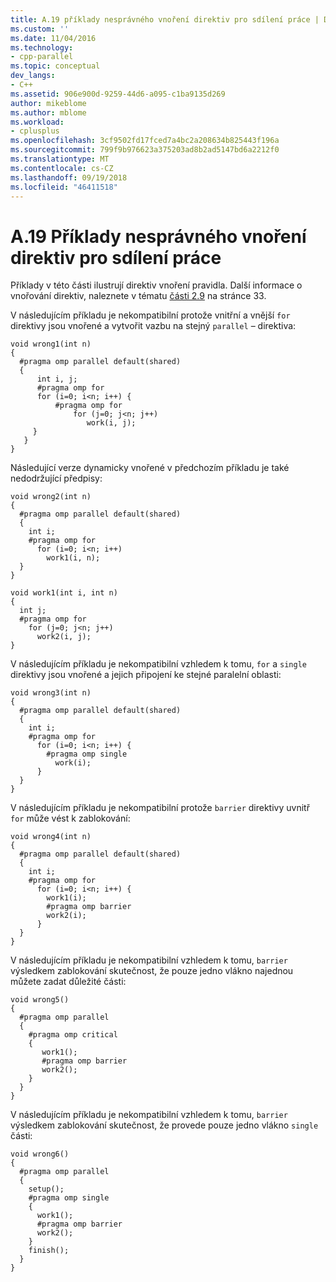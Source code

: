 ```yaml
---
title: A.19 příklady nesprávného vnoření direktiv pro sdílení práce | Dokumentace Microsoftu
ms.custom: ''
ms.date: 11/04/2016
ms.technology:
- cpp-parallel
ms.topic: conceptual
dev_langs:
- C++
ms.assetid: 906e900d-9259-44d6-a095-c1ba9135d269
author: mikeblome
ms.author: mblome
ms.workload:
- cplusplus
ms.openlocfilehash: 3cf9502fd17fced7a4bc2a208634b825443f196a
ms.sourcegitcommit: 799f9b976623a375203ad8b2ad5147bd6a2212f0
ms.translationtype: MT
ms.contentlocale: cs-CZ
ms.lasthandoff: 09/19/2018
ms.locfileid: "46411518"
---
```

# <a name="a19---examples-showing-incorrect-nesting-of-work-sharing-directives"></a>A.19   Příklady nesprávného vnoření direktiv pro sdílení práce

Příklady v této části ilustrují direktiv vnoření pravidla. Další informace o vnořování direktiv, naleznete v tématu [části 2.9](../../parallel/openmp/2-9-directive-nesting.md) na stránce 33.

V následujícím příkladu je nekompatibilní protože vnitřní a vnější `for` direktivy jsou vnořené a vytvořit vazbu na stejný `parallel` – direktiva:

```
void wrong1(int n)
{
  #pragma omp parallel default(shared)
  {
      int i, j;
      #pragma omp for
      for (i=0; i<n; i++) {
          #pragma omp for
              for (j=0; j<n; j++)
                 work(i, j);
     }
   }
}
```

Následující verze dynamicky vnořené v předchozím příkladu je také nedodržující předpisy:

```
void wrong2(int n)
{
  #pragma omp parallel default(shared)
  {
    int i;
    #pragma omp for
      for (i=0; i<n; i++)
        work1(i, n);
  }
}

void work1(int i, int n)
{
  int j;
  #pragma omp for
    for (j=0; j<n; j++)
      work2(i, j);
}
```

V následujícím příkladu je nekompatibilní vzhledem k tomu, `for` a `single` direktivy jsou vnořené a jejich připojení ke stejné paralelní oblasti:

```
void wrong3(int n)
{
  #pragma omp parallel default(shared)
  {
    int i;
    #pragma omp for
      for (i=0; i<n; i++) {
        #pragma omp single
          work(i);
      }
  }
}
```

V následujícím příkladu je nekompatibilní protože `barrier` direktivy uvnitř `for` může vést k zablokování:

```
void wrong4(int n)
{
  #pragma omp parallel default(shared)
  {
    int i;
    #pragma omp for
      for (i=0; i<n; i++) {
        work1(i);
        #pragma omp barrier
        work2(i);
      }
  }
}
```

V následujícím příkladu je nekompatibilní vzhledem k tomu, `barrier` výsledkem zablokování skutečnost, že pouze jedno vlákno najednou můžete zadat důležité části:

```
void wrong5()
{
  #pragma omp parallel
  {
    #pragma omp critical
    {
       work1();
       #pragma omp barrier
       work2();
    }
  }
}
```

V následujícím příkladu je nekompatibilní vzhledem k tomu, `barrier` výsledkem zablokování skutečnost, že provede pouze jedno vlákno `single` části:

```
void wrong6()
{
  #pragma omp parallel
  {
    setup();
    #pragma omp single
    {
      work1();
      #pragma omp barrier
      work2();
    }
    finish();
  }
}
```